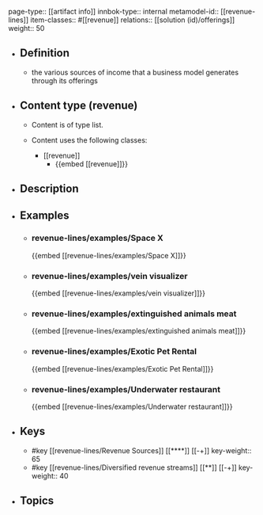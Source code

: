 page-type:: [[artifact info]]
innbok-type:: internal
metamodel-id:: [[revenue-lines]]
item-classes:: #[[revenue]]
relations:: [[solution (id)/offerings]]
weight:: 50

- ## Definition
  - the various sources of income that a business model generates through its offerings
- ## Content type (revenue)
  - Content is of type list.
  
  - Content uses the following classes:
    - [[revenue]]
      - {{embed [[revenue]]}}
  
- ## Description
- ## Examples
  - ### revenue-lines/examples/Space X
    {{embed [[revenue-lines/examples/Space X]]}}
  - ### revenue-lines/examples/vein visualizer
    {{embed [[revenue-lines/examples/vein visualizer]]}}
  - ### revenue-lines/examples/extinguished animals meat
    {{embed [[revenue-lines/examples/extinguished animals meat]]}}
  - ### revenue-lines/examples/Exotic Pet Rental
    {{embed [[revenue-lines/examples/Exotic Pet Rental]]}}
  - ### revenue-lines/examples/Underwater restaurant
    {{embed [[revenue-lines/examples/Underwater restaurant]]}}
  
- ## Keys
  - #key [[revenue-lines/Revenue Sources]] [[****]] [[-+]]
    key-weight:: 65
  - #key [[revenue-lines/Diversified revenue streams]] [[**]] [[-+]]
    key-weight:: 40
- ## Topics
  

